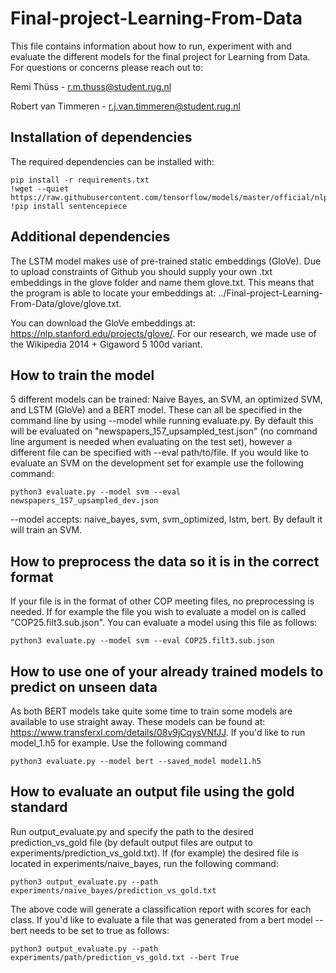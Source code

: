 # Final-project-Learning-From-Data
This file contains information about how to run, experiment with and evaluate the different models for the final project for Learning from Data. For questions or concerns please reach out to:

Remi Thüss - r.m.thuss@student.rug.nl

Robert van Timmeren - r.j.van.timmeren@student.rug.nl

<h2>Installation of dependencies</h2>

The required dependencies can be installed with:
```
pip install -r requirements.txt
!wget --quiet https://raw.githubusercontent.com/tensorflow/models/master/official/nlp/bert/tokenization.py
!pip install sentencepiece
```

<h2>Additional dependencies</h2>

The LSTM model makes use of pre-trained static embeddings (GloVe). Due to upload constraints of Github you should supply your own .txt embeddings in the glove folder and name them glove.txt. This means that the program is able to locate your embeddings at: ../Final-project-Learning-From-Data/glove/glove.txt.

You can download the GloVe embeddings at: https://nlp.stanford.edu/projects/glove/. For our research, we made use of the Wikipedia 2014 + Gigaword 5 100d variant.

<h2>How to train the model</h2>

5 different models can be trained: Naive Bayes, an SVM, an optimized SVM, and LSTM (GloVe) and a BERT model. These can all be specified in the command line by using --model <model> while running evaluate.py. By default this will be evaluated on "newspapers_157_upsampled_test.json" (no command line argument is needed when evaluating on the test set), however a different file can be specified with --eval path/to/file. If you would like to evaluate an SVM on the development set for example use the following command:

```
python3 evaluate.py --model svm --eval newspapers_157_upsampled_dev.json
```
--model accepts: naive_bayes, svm, svm_optimized, lstm, bert. By default it will train an SVM.
<h2>How to preprocess the data so it is in the correct format</h2>
If your file is in the format of other COP meeting files, no preprocessing is needed. If for example the file you wish to evaluate a model on is called "COP25.filt3.sub.json". You can evaluate a model using this file as follows:

```
python3 evaluate.py --model svm --eval COP25.filt3.sub.json
```

<h2>How to use one of your already trained models to predict on unseen data</h2>

 As both BERT models take quite some time to train some models are available to use straight away. These models can be found at: https://www.transferxl.com/details/08v9jCqysVNfJJ. If you'd like to run model_1.h5 for example. Use the following command
 ```
 python3 evaluate.py --model bert --saved_model model1.h5
 ```
 
<h2>How to evaluate an output file using the gold standard</h2>

Run output_evaluate.py and specify the path to the desired prediction_vs_gold file (by default output files are output to experiments/prediction_vs_gold.txt). If (for example) the desired file is located in experiments/naive_bayes, run the following command:
```
python3 output_evaluate.py --path experiments/naive_bayes/prediction_vs_gold.txt
```
The above code will generate a classification report with scores for each class.
If you'd like to evaluate a file that was generated from a bert model --bert needs to be set to true as follows:
```
python3 output_evaluate.py --path experiments/path/prediction_vs_gold.txt --bert True
```
